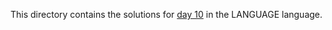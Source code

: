 This directory contains the solutions for [day 10](http://adventofcode.com/2016/day/10) in the LANGUAGE language.
